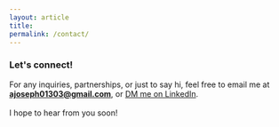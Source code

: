 ```yaml
---
layout: article
title: 
permalink: /contact/
---
```


### Let's connect!

For any inquiries, partnerships, or just to say hi, feel free to email me at **ajoseph01303@gmail.com**, or [DM me on LinkedIn](https://www.linkedin.com/in/abigailjoseph-data).<br> <br>
I hope to hear from you soon!